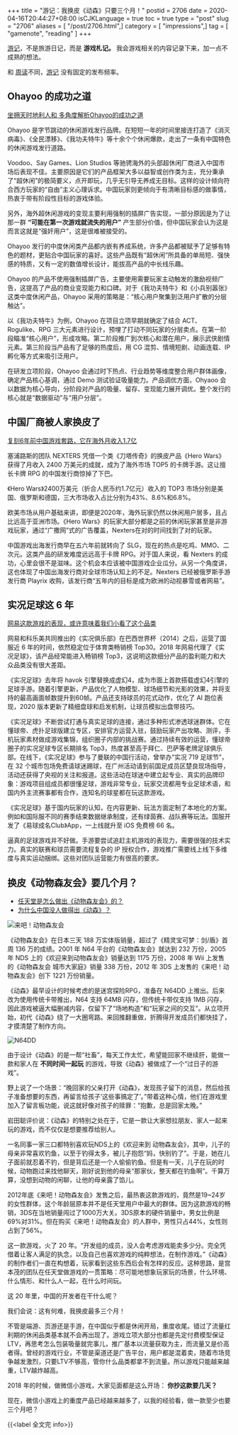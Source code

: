 +++
title = "游记：我换皮《动森》只要三个月！"
postid = 2706
date = 2020-04-16T20:44:27+08:00
isCJKLanguage = true
toc = true
type = "post"
slug = "2706"
aliases = [ "/post/2706.html",]
category = [ "impressions",]
tag = [ "gamenote", "reading" ]
+++

[游记](/tag/gamenote/)，不是旅游日记，而是 **游戏札记。** 我会游戏相关的内容记录下来，加一点不成熟的想法。

和 [周读](/tag/weekread/)不同，[游记](/tag/gamenote/) 没有固定的发布频率。 <!--more-->

## Ohayoo 的成功之道

[坐拥天时地利人和 多角度解析Ohayoo的成功之道](https://mp.weixin.qq.com/s/g6Omepm5HvNPx3Mag_CFQw)

Ohayoo 是字节跳动的休闲游戏发行品牌。在短短一年的时间里接连打造了《消灭病毒》、《全民漂移》、《我功夫特牛》等十余个个休闲爆款，走出了一条有中国特色的休闲游戏发行道路。

Voodoo、Say Games、Lion Studios 等驰骋海外的头部超休闲厂商进入中国市场后表现不佳。主要原因是它们的产品框架大多以益智或创作类为主，充分秉承了“超休闲”的极简要义，点开即玩，几乎无引导无养成无目标。这样的设计倾向符合西方玩家的“自由”主义心理诉求。中国玩家则更倾向于有清晰目标感的做事情，热衷于带有阶段性目标的游戏体验。

另外，海外超休闲游戏的变现主要利用强制的插屏广告实现，一部分原因是为了让那一群 **“可能在第一次游戏就流失的用户”** 产生部分价值，但中国玩家会认为这是而言这就是“强奸用户”，这是很难被接受的。

Ohayoo 发行的中度休闲类产品都内嵌有养成系统，许多产品都被赋予了足够有特色的题材，更贴合中国玩家的喜好。这些产品既有“超休闲”所具备的单局短、强快感的特质，又有一定的数值增长设计，能拔高产品的中长线乐趣。

Ohayoo 的产品不使用强制插屏广告，主要使用需要玩家主动触发的激励视频广告，这提高了产品的商业变现能力和口碑。对于《我功夫特牛》和《小兵别嚣张》这类中度休闲产品，Ohayoo 采用的策略是：“核心用户聚集到泛用户扩散的分层触达”。

以《我功夫特牛》为例，Ohayoo 在项目立项早期就确定了结合 ACT、Rogulike、RPG 三大元素进行设计，预埋了打动不同玩家的分层卖点。在第一阶段瞄准“核心用户”，形成攻略。第二阶段推广到次核心和潜在用户，展示武侠剧情元素。第三阶段当产品有了足够的热度后，用 CG 混剪、情境短剧、动画连载、IP 孵化等方式来吸引泛用户。

在研发立项阶段，Ohayoo 会通过时下热点、行业趋势等维度整合用户群体画像，确定产品核心基调，通过 Demo 测试验证吸量能力。产品调优方面，Ohyaoo 会以数据为核心导向，分阶段对产品的吸量、留存、变现能力展开调优。整个发行的核心就是“数据驱动”与“用户分层”。

## 中国厂商被人家换皮了

[复刻6年前中国游戏套路，它在海外月收入1.7亿](https://mp.weixin.qq.com/s/6YEsLjbD6rFOYFaRF7GFIA)

塞浦路斯的团队 NEXTERS 凭借一个类《刀塔传奇》的换皮产品《Hero Wars》获得了月收入 2400 万美元的成就，成为了海外市场 TOP5 的卡牌手游。这让擅长卡牌 RPG 的中国发行商惊掉了下巴。

《Hero Wars》2400万美元（折合人民币约1.7亿元）收入的 TOP3 市场分别是美国、俄罗斯和德国，三大市场收入占比分别为43%、8.6%和6.8%。

欧美市场从用户基础来讲，即便是2020年，海外玩家仍然以休闲用户居多，且占比远高于亚洲市场。《Hero Wars》的玩家大部分都是之前的休闲玩家甚至是非游戏玩家，通过“广撒网”式的广告覆盖，Nexters在对的时间找到了对的玩家。

中国游戏出海发行商早在五六年前就转向了 SLG，现在的热点是吃鸡、MMO、二次元。这类产品的研发难度远远高于卡牌 RPG。对于国人来说，看 Nexters 的成功，心里会很不是滋味。这个机会本应该被中国游戏企业瓜分。从另一个角度讲，这也体现了中国出海发行商对全球市场认知上的不足。Nexters 已经被俄罗斯手游发行商 Playrix 收购，该发行商“五年内的目标是成为欧洲的动视暴雪或者网易”。

## 实况足球这 6 年

[网易这款游戏的表现，或许意味着我们小看了这个品类](https://mp.weixin.qq.com/s/6EANsf72_7P7D5Y4xutHQQ)

网易和科乐美共同推出的《实况俱乐部》在巴西世界杯（2014）之后，运营了国服近 6 年的时间，依然稳定位于体育类畅销榜 Top30。2018 年网易代理了《实况足球》，该产品经常能进入畅销榜 Top3，这说明这款细分产品的盈利能力和大众品类没有很大差距。

《实况足球》去年将 havok 引擎替换成虚幻4，成为市面上首款搭载虚幻4引擎的足球手游。随着引擎更新，产品优化了人物模型、球场细节和光影的效果，并将支持的最高画面帧数提升到60帧。产品还支持球员的花式动作，优化了 AI 跑位表现，2020 版本更新了精细盘球和启发机制，让球员模拟出盘带技巧。

《实况足球》不断尝试打通与真实足球的连接，通过多种形式渗透球迷群体。它在懂球帝、虎扑足球版建立专区，安排官方运营入驻，鼓励玩家产出攻略、测评，手机玩家素材做成游戏集锦，组织圈子内部的挑战赛。通过持续有效的运营，懂球帝圈子的实况足球专区长期排名 Top3，热度甚至高于拜仁、巴萨等老牌足球俱乐部。在线下，《实况足球》参与了曼联的中国行活动，曾举办“实况 719 足球节”，在 32 个城市包场免费请球迷踢球，在广州活动请到前国足成员区楚良现场指导，活动还获得了央视的关注和报道。这些活动在球迷中建立起专业、真实的品牌印象：游戏项目组成员都很懂足球，游戏非常专业，玩家交流都用专业足球术语，和国内外主流赛事都有合作，连知名的球星都在玩这款游戏。

《实况足球》基于国内玩家的认知，在内容更新、玩法方面定制了本地化的方案。例如和国际服不同的赛季结束数据继承制度，还有绿茵赛、战队赛等玩法。国服开发了《易球成名Club》App，一上线就升至 iOS 免费榜 66 名。

逼真的足球游戏并不好做。手游要尝试追赶主机游戏的表现力，需要很强的技术实力。真实的联赛和球员需要流程复杂的 IP 授权合作，游戏推广需要线上线下多维度与真实运动捆绑。这些对团队运营能力有很高的要求。

## 换皮《动物森友会》要几个月？

- [任天堂是怎么做出《动物森友会》的？](https://mp.weixin.qq.com/s?__biz=MjM5OTc2ODUxMw==&mid=2649772101&idx=1&sn=0e8794248a9a7b8346d6197d8ce26e82)
- [为什么中国没人做得出《动森》？](https://mp.weixin.qq.com/s?__biz=MjM5OTc2ODUxMw==&mid=2649771388&idx=1&sn=d300d3179426ab2d76b24721190ed764t)

![来吧！动物森友会][img02]

《动物森友会》在日本三天 188 万实体版销量，超过了《精灵宝可梦：剑/盾》首周 136 万的成绩。2001 年 N64 平台的《动物森友会》就达到 232 万份，2005 年 NDS 上的《欢迎来到动物森友会》销量达到 1175 万份，2008 年 Wii 上发售的《动物森友会 城市大家庭》销量 338 万份，2012 年 3DS 上发售的《来吧！动物森友会》创下 1221 万份销量。

《动森》最早设计的时候考虑的是迷宫探险RPG，准备在 N64DD 上推出。后来改为使用传统卡带推出，N64 支持 64MB 闪存，但传统卡带仅支持 1MB 闪存，因此游戏被逼大幅删减内容，仅留下了“场地构造”和“玩家之间的交互”。从立项开始，初代《动森》绕了一大圈弯路。来回推翻重做，折腾得开发成员们都快挂了，才摸清楚了制作方向。

![N64DD][img01]

由于设计《动森》的是一帮“社畜”，每天工作太忙，希望能回家不继续肝，能做一款和家人在 **不同时间一起玩** 的游戏，导致《动森》被做成了一个“过日子的游戏”。

野上说了一个场景：“晚回家的父亲打开《动森》，发现孩子留下的消息，然后给孩子准备想要的东西，再留言给孩子‘这些事搞定了’。”带着这种心情，他们在游戏里加入了留言板功能，说这就好像对孩子的赎罪：“抱歉，总是回家太晚。”

岩田聪评价说：《动森》的特别之处在于，它是一款让大家想拉朋友、家人一起来玩的游戏，而不仅仅是想要推荐给别人。

一名同事一家三口都特别喜欢玩NDS上的《欢迎来到 动物森友会》，其中，儿子的母亲非常喜欢钓鱼，以至于钓得太多，被儿子抱怨“妈，快别钓了”。于是，她在儿子面前就忍着不钓，但是背后还是一个人偷偷钓鱼。但是有一天，儿子在玩的时候，动物跑过来找他聊天，刚好说到他的母亲“那家伙，整天都在钓鱼啊”。千算万算，没想到动物的闲聊，让他的母亲露了馅儿。

2012年底《来吧！动物森友会》发售之后，最热衷这款游戏的，竟然是19~24岁的女性群体，这个年龄层原本并不是任天堂用户中最大的群体。因为这款游戏的畅销，3DS在当地销量闯过了1000万大关。3DS原本的硬件销量中，男女比例是69%对31%。但在购买《来吧！动物森友会》的人群中，男性只占44%，女性则占到了56%。

这一款游戏，火了 20 年。“开发组的成员，没人会考虑游戏能卖多少分。完全凭借着让客人满足的执念，以及自己也喜欢游戏的纯粹想法，在制作游戏。”《动森》的制作者们一直在构想着，玩家看到这些东西后会有怎样的反应。这种思路，是宫本茂的团队在任天堂做游戏的一贯策略：尽可能地想象玩家玩的场景，什么环境、什么情形、和什么人一起，在什么时间玩。

这 20 年里，中国的开发者在干什么呢？

我们会说：这有何难，我换皮最多三个月！

不管是端游、页游还是手游，在中国似乎都是休闲开局，重度收尾。错过了流量红利期的休闲品类基本就不会再出现了。游戏立项大部分也都是先定付费模型保证LTV，再思考怎么包装吸量就完事儿，推广基本以流量获取为主，而流量又是价高者得。曾经的游戏行业，不管是渠道还是广告平台，用户都是混着卖，随着市场竞争越发激烈，只要LTV不够高，管你什么品类都拿不到流量。所以游戏只能越来越重，LTV越炸越高。

2018 年的时候，做微信小游戏，大家见面都是这么开场： **你抄这款要几天？**

现在，微信小游戏上的重度产品已经越来越多了，以我的经验看，做一款至少也要三个月吧？

{{<label 全文完 info>}}

[img01]: /uploads/2020/04/gamenote-01.png
[img02]: /uploads/2020/04/gamenote-02.jpg